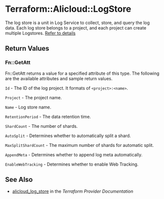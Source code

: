 # Terraform::Alicloud::LogStore

The log store is a unit in Log Service to collect, store, and query the log data. Each log store belongs to a project,
and each project can create multiple Logstores. [Refer to details](https://www.alibabacloud.com/help/doc-detail/48874.htm)

## Return Values

### Fn::GetAtt

Fn::GetAtt returns a value for a specified attribute of this type. The following are the available attributes and sample return values.

`Id` - The ID of the log project. It formats of `<project>:<name>`.

`Project` - The project name.

`Name` - Log store name.

`RetentionPeriod` - The data retention time.

`ShardCount` - The number of shards.

`AutoSplit` - Determines whether to automatically split a shard.

`MaxSplitShardCount` - The maximum number of shards for automatic split.

`AppendMeta` - Determines whether to append log meta automatically.

`EnableWebTracking` - Determines whether to enable Web Tracking.

## See Also

* [alicloud_log_store](https://www.terraform.io/docs/providers/alicloud/r/log_store.html) in the _Terraform Provider Documentation_